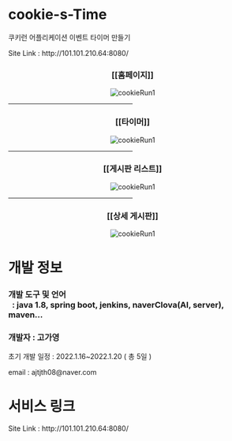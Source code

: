 # cookie-s-Time
쿠키런 어플리케이션 이벤트 타이머 만들기
<p>Site Link : http://101.101.210.64:8080/</p>

<h3 align="center">[[홈페이지]]</h3>
<p align="center">
<img alt="cookieRun1" src="https://github.com/lunevilia/cookie-s-Time/readImg/cookieimg1.png?raw=true"/>
</p>

<hr width = "50%"; color = "lightgray";>
<h3 align="center">[[타이머]]</h3>
<p align="center">
<img alt="cookieRun1" src="https://github.com/lunevilia/cookie-s-Time/readImg/cookieImg2.png?raw=true"/>
</p>

<hr width = "50%"; color = "lightgray";>
<h3 align="center">[[게시판 리스트]]</h3>
<p align="center">
<img alt="cookieRun1" src="https://github.com/lunevilia/cookie-s-Time/readImg/cookieImg5.png?raw=true"/>
</p>

<hr width = "50%"; color = "lightgray";>
<h3 align="center">[[상세 게시판]]</h3>
<p align="center">
<img alt="cookieRun1" src="https://github.com/lunevilia/cookie-s-Time/readImg/cookieImg3.png?raw=true"/>
</p>
 
# 개발 정보
<h3>개발 도구 및 언어<br>
&nbsp : java 1.8, spring boot, jenkins, naverClova(AI, server), maven...</h3>
<h3>개발자 : 고가영 </h3>
<p>초기 개발 일정 : 2022.1.16~2022.1.20 ( 총 5일 )</p>
<p>email : ajtjth08@naver.com </p>

# 서비스 링크
<p>Site Link : http://101.101.210.64:8080/</p>
